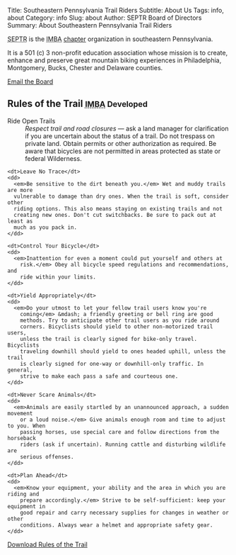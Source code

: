 Title: Southeastern Pennsylvania Trail Riders
Subtitle: About Us
Tags: info, about
Category: info
Slug: about
Author: SEPTR Board of Directors
Summary: About Southeastern Pennsylvania Trail Riders

<p class="lead">
  <abbr title="Southeastern Pennsylvania Trail Riders">SEPTR</abbr> is
  the <abbr title="International Mountain Bicycling
  Association">IMBA</abbr> <a href="http://www.imba.com/chapter-program">chapter</a>
  organization in southeastern Pennsylvania.
</p>

<p>
  It is a 501 (c) 3 non-profit education association whose mission is to
  create, enhance and preserve great mountain biking experiences in
  Philadelphia, Montgomery, Bucks, Chester and Delaware counties.
</p>

<p>
  <a href="mailto:board@septrmtb.org" class="btn">
    <i class="icon-envelope"></i> Email the Board
  </a>
</p>

<section id="rules-of-the-trail">
  <h2>Rules of the Trail
    <small>
      <abbr title="International Mountain Bicycling Association">IMBA</abbr> Developed
    </small>
  </h2>

  <dl class="dl-horizontal">
    <dt>Ride Open Trails</dt>
    <dd>
      <em>Respect trail and road closures</em> &mdash; ask a land manager for
      clarification if you are uncertain about the status of a trail. Do not
      trespass on private land. Obtain permits or other authorization as
      required. Be aware that bicycles are not permitted in areas protected as
      state or federal Wilderness.
    </dd>

    <dt>Leave No Trace</dt>
    <dd>
      <em>Be sensitive to the dirt beneath you.</em> Wet and muddy trails are more
      vulnerable to damage than dry ones. When the trail is soft, consider other
      riding options. This also means staying on existing trails and not
      creating new ones. Don't cut switchbacks. Be sure to pack out at least as
      much as you pack in.
    </dd>

    <dt>Control Your Bicycle</dt>
    <dd>
      <em>Inattention for even a moment could put yourself and others at
        risk.</em> Obey all bicycle speed regulations and recommendations, and
        ride within your limits.
    </dd>

    <dt>Yield Appropriately</dt>
    <dd>
      <em>Do your utmost to let your fellow trail users know you're
        coming</em> &mdash; a friendly greeting or bell ring are good
        methods. Try to anticipate other trail users as you ride around
        corners. Bicyclists should yield to other non-motorized trail users,
        unless the trail is clearly signed for bike-only travel. Bicyclists
        traveling downhill should yield to ones headed uphill, unless the trail
        is clearly signed for one-way or downhill-only traffic. In general,
        strive to make each pass a safe and courteous one.
    </dd>

    <dt>Never Scare Animals</dt>
    <dd>
      <em>Animals are easily startled by an unannounced approach, a sudden movement
        or a loud noise.</em> Give animals enough room and time to adjust to you. When
        passing horses, use special care and follow directions from the horseback
        riders (ask if uncertain). Running cattle and disturbing wildlife are
        serious offenses.
    </dd>

    <dt>Plan Ahead</dt>
    <dd>
      <em>Know your equipment, your ability and the area in which you are riding and
        prepare accordingly.</em> Strive to be self-sufficient: keep your equipment in
        good repair and carry necessary supplies for changes in weather or other
        conditions. Always wear a helmet and appropriate safety gear.
    </dd>
  </dl>

  <p class="text-center">
    <a href="|filename|/documents/rules-of-the-trail.pdf" class="btn"><i class="icon-download"></i>
      Download Rules of the Trail
    </a>
  </p>

</section>

